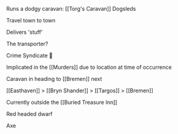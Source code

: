 Runs a dodgy caravan: [[Torg's Caravan]]
Dogsleds

Travel town to town

Delivers 'stuff'

The transporter? 

Crime Syndicate 🤏

Implicated in the [[Murders]] due to location at time of occurrence

Caravan in heading to [[Bremen]] next



[[Easthaven]] > [[Bryn Shander]] > [[Targos]] > [[Bremen]]

Currently outside the [[Buried Treasure Inn]]

Red headed dwarf

Axe


